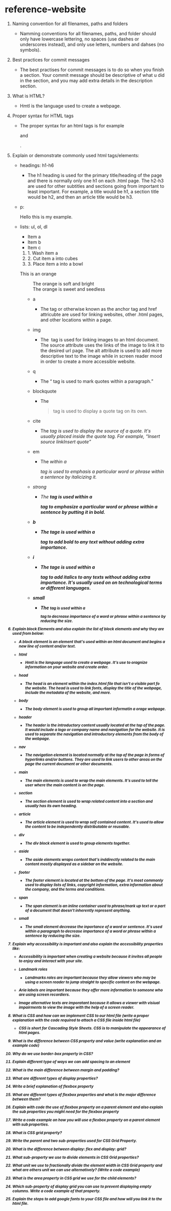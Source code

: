 # reference-website

1. Naming convention for all filenames, paths and folders
    - Namming conventions for all filenames, paths, and folder should only have lowercase lettering, no spaces (use dashes or underscores instead), and only use letters, numbers and dahses (no symbols).

2. Best practices for commit messages
    - The best practises for commit messages is to do so when you finish a section. Your commit message should be descriptive of what u did in the section, and you may add extra details in the description section.

3. What is HTML?
    - Hmtl is the language used to create a webpage.

4. Proper syntax for HTML tags
    - The proper syntax for an html tags is for example <p> and </p>. 

5. Explain or demonstrate commonly used html tags/elements:
    - headings: h1-h6
        - The h1 heading is used for the primary title/heading of the page and there is normally only one h1 on each .html page. The h2-h3 are used for other subtitles and sections going from important to least important. For example, a title would be h1, a section title would be h2, and then an article title would be h3.

    - p: 
        <p>Hello this is my example.</p>

    - lists: ul, ol, dl
        <ul>
            <li>Item a</li>
            <li>Item b</li>
            <li>Item c</li>
        </ul>
        <ol>
            <li>1. Wash item a</li>
            <li>2. Cut item a into cubes</li>
            <li>3. Place item a into a bowl</li>
        </ol>
        <dl>
            <dt>This is an orange</li>
            <dd>The orange is soft and bright</li>
            <dd>The orange is sweet and seedless</li>
        </dl>

    - a
        - The <a href=""></a> tag or otherwise known as the anchor tag and href attricubte are used for linking websites, other .html pages, and other locations within a page.

    - img 
        - The <img src="" alt=""> tag is used for linking images to an html document. The source attribute uses the links of the image to link it to the desired url page. The alt attribute is used to add more descriptive text to the image while in screen reader mood in order to create a more accessible website.  

    - q 
        - The <q> tag is used to mark quotes within a paragraph.

    - blockquote
        - The <blockquote> tag is used to display a quote tag on its own.

    - cite
        - The <cite> tag is used to display the source of a quote. It's usually placed inside the quote tag. For example, <q><cite>Insert source link</cite>Insert quote</q> 

    - em
        - The <em> within a <p> tag is used to emphasis a particular word or phrase within a sentence by italicizing it.

    - strong
        - The <strong> tag is used within a <p> tag to emphasize a particular word or phrase within a sentence by putting it in bold.

    - b
        - The <b> tage is used within a <p> tag to add bold to any text without adding extra importance.

    - i
        - The <i> tage is used within a <p> tag to add italics to any texts without adding extra importance. It's usually used on on technological terms or different languages.

    - small
        - The <small> tag is used within a <p> tag to decrease importance of a word or phrase within a sentence by reducing the size.

6. Explain block Elements and also explain the list of block elements and why they are used from below:
    
    - A block element is an element that's used within an html document and begins a new line of content and/or text. 

    - html
        - Hmtl is the language used to create a webpage. It's use to oragnize information on your website and create order. 

    - head
        - The head is an element within the index.html file that isn't a visible part fo the website. The head is used to link fonts, display the title of the webpage, include the metadata of the website, and more.  

    -  body
        - The body element is used to group all important informatin a orage webpage.

    - header
        - The header is the introductory content usually located at the top of the page. It would include a logo or company name and navigation for the website. It is used to separate the navigation and introductory elements from the body of the webpage.

    - nav
        - The navigation element is located normally at the top of the page in forms of hyperlinks and/or buttons. They are used to link users to other areas on the page the current document or other documents.

    - main
        - The main elements is used to wrap the main elements. It's used to tell the user where the main content is on the page.

    - section
        - The section element is used to wrap related content into a section and usually has its own heading.

    - article
        - The article element is used to wrap self contained content. It's used to allow the content to be independently distributable or reusable. 

    - div
        - The div block element is used to group elements together.

    - aside
        - The aside elements wraps content that's inddirectly related to the main content mostly displayed as a sidebar on the website. 

    - footer
        - The footer element is located at the bottom of the page. It's most commonly used to display lists of links, copyright information, extra information about the company, and the terms and conditions.

    - span
        - The span element is an inline container used to phrase/mark up text or a part of a document that doesn't inherently represent anything.

    - small
        - The small element decrease the inportance of a word or sentence. It's used within a paragraph to decrease importance of a word or phrase within a sentence by reducing the size.

7. Explain why accessibility is important and also explain the accessibility properties like:
    - Accessibility is important when creating a website because it invites all people to enjoy and interact with your site.

    - Landmark roles
        - Landmarks roles are important because they allow viewers who may be using a screen reader to jump straight to specific content on the webpage.

    - Aria labels are important because they offer more information to someone who are using screen recordiers.

    - Image alternative texts are imporatant because it allows a viewer with visiual impairments to view the image with the help of a screen reader.

8. What is CSS and how can we implement CSS to our html file (write a proper explanation with the code required to attach a CSS file inside html file)
    - CSS is short for Cascading Style Sheets. CSS is to manipulate the appearance of html pages.
    

9. What is the difference between CSS property and value (write explanation and an example code)

10. Why do we use border-box property in CSS?

11. Explain different type of ways we can add spacing to an element

12. What is the main difference between margin and padding?

13. What are different types of display properties?

14. Write a brief explanation of flexbox property

15. What are different types of flexbox properties and what is the major difference between them?

16. Explain with code the use of flexbox property on a parent element and also explain the sub properties you might need for the flexbox property

17. Write a code example on how you will use a flexbox property on a parent element with sub properties.

18. What is CSS grid property?

19. Write the parent and two sub-properties used for CSS Grid Property.

20. What is the difference between display: flex and display: grid?

21. What sub-property we use to divide elements in CSS Grid properties?

22. What unit we use to fractionally divide the element width in CSS Grid property and what are others unit we can use alternatively? (Write a code example)

23. What is the area property in CSS grid we use for the child elements?

24. Which sub-property of display grid you can use to prevent displaying empty columns. Write a code example of that property.

25. Explain the steps to add google fonts to your CSS file and how will you link it to the html file.
